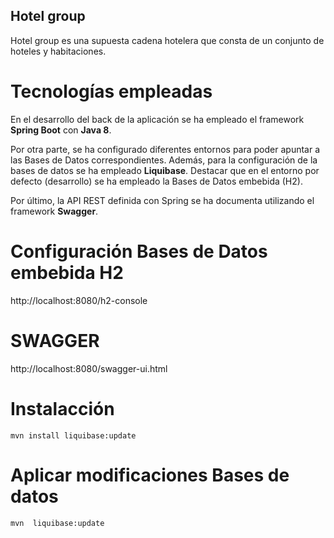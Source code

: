 
## Hotel group

Hotel group es una supuesta cadena hotelera que consta de un conjunto de hoteles y habitaciones.

# Tecnologías empleadas
En el desarrollo del back de la aplicación se ha empleado el framework **Spring Boot** con **Java 8**. 

Por otra parte, se ha configurado diferentes entornos para poder apuntar a las Bases de Datos correspondientes. Además, para la configuración de la bases de datos se ha empleado **Liquibase**. Destacar que en el entorno por defecto (desarrollo) se ha empleado la Bases de Datos embebida (H2).


Por último, la API REST definida con Spring se ha documenta utilizando el framework **Swagger**. 



# Configuración Bases de Datos embebida H2

http://localhost:8080/h2-console

# SWAGGER

http://localhost:8080/swagger-ui.html

# Instalacción

```
mvn install liquibase:update
```

# Aplicar modificaciones Bases de datos

```
mvn  liquibase:update
```